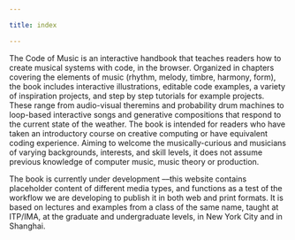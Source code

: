```yaml
---

title: index

---
```


The Code of Music is an interactive handbook that teaches readers how to create musical systems with code, in the browser. Organized in chapters covering the elements of music (rhythm, melody, timbre, harmony, form), the book includes interactive illustrations, editable code examples, a variety of inspiration projects, and step by step tutorials for example projects. These range from audio-visual theremins and probability drum machines to loop-based interactive songs and generative compositions that respond to the current state of the weather. The book is intended for readers who have taken an introductory course on creative computing or have equivalent coding experience. Aiming to welcome the musically-curious and musicians of varying backgrounds, interests, and skill levels, it does not assume previous knowledge of computer music, music theory or production.

The book is currently under development ––this website contains placeholder content of different media types, and functions as a test of the workflow we are developing to publish it in both web and print formats. It is based on lectures and examples from a class of the same name, taught at ITP/IMA, at the graduate and undergraduate levels, in New York City and in Shanghai.
